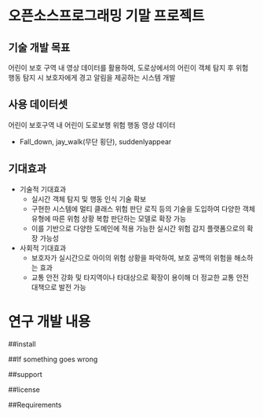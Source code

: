 # 오픈소스프로그래밍 기말 프로젝트

## 기술 개발 목표
  어린이 보호 구역 내 영상 데이터를 활용하여, 도로상에서의 어린이 객체 탐지 후 위험 행동 탐지 시 보호자에게 경고 알림을 제공하는 시스템 개발

## 사용 데이터셋
  어린이 보호구역 내 어린이 도로보행 위험 행동 영상 데이터
  - Fall_down, jay_walk(무단 횡단), suddenlyappear

## 기대효과
- 기술적 기대효과
  - 실시간 객체 탐지 및 행동 인식 기술 확보
  - 구현한 시스템에 멀티 클래스 위험 판단 로직 등의 기술을 도입하여 다양한 객체 유형에 따른 위험 상황 복합 판단하는 모델로 확장 가능
  - 이를 기반으로 다양한 도메인에 적용 가능한 실시간 위험 감지 플랫폼으로의 확장 가능성
- 사회적 기대효과
  - 보호자가 실시간으로 아이의 위험 상황을 파악하여, 보호 공백의 위험을 해소하는 효과
  - 교통 안전 강화 및 타지역이나 타대상으로 확장이 용이해 더 정교한 교통 안전 대책으로 발전 가능

# 연구 개발 내용

##install

##If something goes wrong

##support

##license

##Requirements





